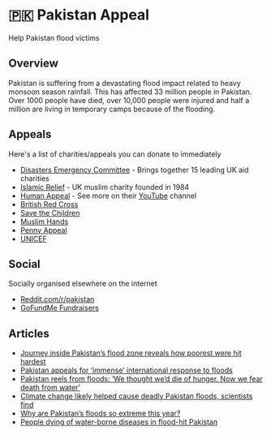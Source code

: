 # 🇵🇰 Pakistan Appeal

Help Pakistan flood victims

## Overview

Pakistan is suffering from a devastating flood impact related to heavy monsoon season rainfall. This has affected 33 million people in Pakistan. 
Over 1000 people have died, over 10,000 people were injured and half a million are living in temporary camps because of the flooding. 

## Appeals

Here's a list of charities/appeals you can donate to immediately

- [Disasters Emergency Committee](https://donation.dec.org.uk/pakistan-floods-appeal) - Brings together 15 leading UK aid charities
- [Islamic Relief](https://www.islamic-relief.org.uk/pakistan-floods-appeal/) - UK muslim charity founded in 1984
- [Human Appeal](https://humanappeal.org.uk/appeals/pakistan-appeal) - See more on their [YouTube](https://www.youtube.com/watch?v=akk_ga022Z8) channel
- [British Red Cross](https://donate.redcross.org.uk/appeal/pakistan-floods-appeal)
- [Save the Children](https://www.savethechildren.org.uk/how-you-can-help/emergencies/pakistan-floods-crisis)
- [Muslim Hands](https://muslimhands.org.uk/appeals/pakistan-floods-emergency)
- [Penny Appeal](https://pennyappeal.org/appeal/pakistan-floods)
- [UNICEF](https://www.unicef.org.uk/donate/pakistan/)

## Social

Socially organised elsewhere on the internet

- [Reddit.com/r/pakistan](https://www.reddit.com/r/pakistan/comments/wxbt4v/donate_now_to_flood_victims_participate_in_the/)
- [GoFundMe Fundraisers](https://www.gofundme.com/c/act/donate-to-pakistan-flood-relief)

## Articles

- [Journey inside Pakistan’s flood zone reveals how poorest were hit hardest](https://www.washingtonpost.com/world/2022/09/29/pakistan-floods-climate-change-poverty/)
- [Pakistan appeals for ‘immense’ international response to floods](https://www.theguardian.com/world/2022/sep/03/pakistan-appeals-for-immense-international-response-to-floods)
- [Pakistan reels from floods: ‘We thought we’d die of hunger. Now we fear death from water’](https://www.theguardian.com/world/2022/sep/17/drought-floods-pakistan-devastation-climate-crisis)
- [Climate change likely helped cause deadly Pakistan floods, scientists find](https://www.npr.org/2022/09/19/1123798981/climate-change-likely-helped-cause-deadly-pakistan-floods-scientists-find)
- [Why are Pakistan’s floods so extreme this year?](https://www.nature.com/articles/d41586-022-02813-6)
- [People dying of water-borne diseases in flood-hit Pakistan](https://www.aljazeera.com/news/2022/9/20/people-dying-of-water-borne-diseases-in-flood-hit-pakistan)

